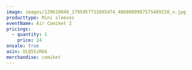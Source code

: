 ```yaml
---
image: images/129610040_1795957733895474_4060000987575489158_n.jpg
producttype: Mini sleeves
eventName: Air Comiket 2
pricings:
  - quantity: 1
    price: 24
onsale: true
asin: ULQ5SzRbG
merchandise: comiket
---
```

